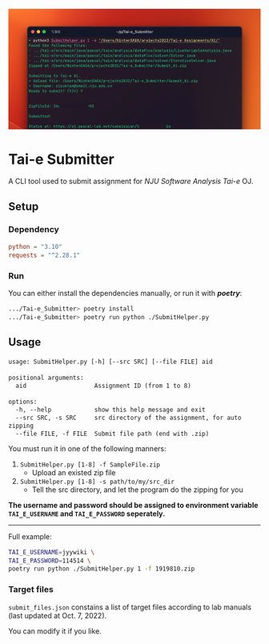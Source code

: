 ![image-20221007220510677](assets/Title.png)

# Tai-e Submitter

A CLI tool used to submit assignment for *NJU Software Analysis Tai-e* OJ.

## Setup

### Dependency

```toml
python = "3.10"
requests = "^2.28.1"
```

### Run

You can either install the dependencies manually, or run it with ***poetry***:

```bash
.../Tai-e_Submitter> poetry install
.../Tai-e_Submitter> poetry run python ./SubmitHelper.py
```

## Usage

```
usage: SubmitHelper.py [-h] [--src SRC] [--file FILE] aid

positional arguments:
  aid                   Assignment ID (from 1 to 8)

options:
  -h, --help            show this help message and exit
  --src SRC, -s SRC     src directory of the assignment, for auto zipping
  --file FILE, -f FILE  Submit file path (end with .zip)
```

You must run it in one of the following manners:

1. `SubmitHelper.py [1-8] -f SampleFile.zip`
   - Upload an existed zip file
2. `SubmitHelper.py [1-8] -s path/to/my/src_dir`
   - Tell the src directory, and let the program do the zipping for you

**The username and password should be assigned to environment variable `TAI_E_USERNAME` and `TAI_E_PASSWORD` seperately.**

----

Full example:

```bash
TAI_E_USERNAME=jyywiki \
TAI_E_PASSWORD=114514 \
poetry run python ./SubmitHelper.py 1 -f 1919810.zip
```

### Target files

`submit_files.json` constains a list of target files according to lab manuals (last updated at Oct. 7, 2022). 

You can modify it if you like.
